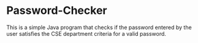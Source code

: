 # Password-Checker
This is a simple Java program that checks if the password entered by the user satisfies the CSE department criteria for a valid password.
